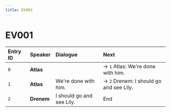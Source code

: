 ```yaml
---
title: EV001
---
```


# EV001


| Entry ID | Speaker | Dialogue | Next |
| :------- | :------ | :------- | :------------ |
| `0` | **Atlas** |  | → `1` Atlas: We're done with him\. |
| `1` | **Atlas** | We're done with him\. | → `2` Drenem: I should go and see Lily\. |
| `2` | **Drenem** | I should go and see Lily\. | End |
